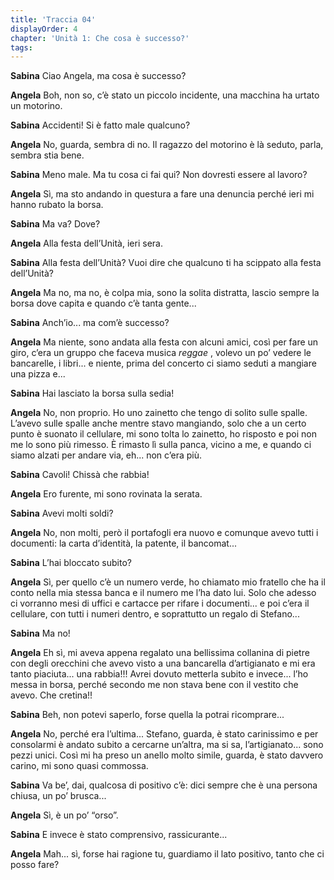 ```yaml
---
title: 'Traccia 04'
displayOrder: 4
chapter: 'Unità 1: Che cosa è successo?'
tags:
---
```


**Sabina** Ciao Angela, ma cosa è successo?

**Angela** Boh, non so, c’è stato un piccolo incidente, una macchina ha urtato un motorino.

**Sabina** Accidenti! Si è fatto male qualcuno?

**Angela** No, guarda, sembra di no. Il ragazzo del motorino è là seduto, parla, sembra stia bene.

**Sabina** Meno male. Ma tu cosa ci fai qui? Non dovresti essere al lavoro?

**Angela** Sì, ma sto andando in questura a fare una denuncia perché ieri mi hanno rubato la borsa.

**Sabina** Ma va? Dove?

**Angela** Alla festa dell’Unità, ieri sera.

**Sabina** Alla festa dell’Unità? Vuoi dire che qualcuno ti ha scippato alla festa dell’Unità?

**Angela** Ma no, ma no, è colpa mia, sono la solita distratta, lascio sempre la borsa dove capita e quando c’è tanta gente...

**Sabina** Anch’io... ma com’è successo?

**Angela** Ma niente, sono andata alla festa con alcuni amici, così per fare un giro, c’era un gruppo che faceva musica _reggae_ , volevo un po’ vedere le bancarelle, i libri... e niente, prima del concerto ci siamo seduti a mangiare una pizza e...

**Sabina** Hai lasciato la borsa sulla sedia!

**Angela** No, non proprio. Ho uno zainetto che tengo di solito sulle spalle. L’avevo sulle spalle anche mentre stavo mangiando, solo che a un certo punto è suonato il cellulare, mi sono tolta lo zainetto, ho risposto e poi non me lo sono più rimesso. È rimasto lì sulla panca, vicino a me, e quando ci siamo
alzati per andare via, eh... non c’era più.

**Sabina** Cavoli! Chissà che rabbia!

**Angela** Ero furente, mi sono rovinata la serata.

**Sabina** Avevi molti soldi?

**Angela** No, non molti, però il portafogli era nuovo e comunque avevo tutti i documenti: la carta d’identità, la patente, il bancomat...

**Sabina** L’hai bloccato subito?

**Angela** Sì, per quello c’è un numero verde, ho chiamato mio fratello che ha il conto nella mia stessa banca e il numero me l’ha dato lui. Solo che adesso ci vorranno mesi di uffici e cartacce per rifare i documenti... e poi c’era il cellulare, con tutti i numeri dentro, e soprattutto un regalo di Stefano...

**Sabina** Ma no!

**Angela** Eh sì, mi aveva appena regalato una bellissima collanina di pietre con degli orecchini che avevo visto a una bancarella d’artigianato e mi era tanto piaciuta... una rabbia!!! Avrei dovuto metterla subito e invece... l’ho messa in borsa, perché secondo me non stava bene con il vestito che avevo. Che
cretina!!

**Sabina** Beh, non potevi saperlo, forse quella la potrai ricomprare...

**Angela** No, perché era l’ultima... Stefano, guarda, è stato carinissimo e per consolarmi è andato subito a cercarne un’altra, ma si sa, l’artigianato... sono pezzi unici. Così mi ha preso un anello molto simile, guarda, è stato davvero carino, mi sono quasi commossa.

**Sabina** Va be’, dai, qualcosa di positivo c’è: dici sempre che è una persona chiusa, un po’ brusca...

**Angela** Sì, è un po’ “orso”.

**Sabina** E invece è stato comprensivo, rassicurante...

**Angela** Mah... sì, forse hai ragione tu, guardiamo il lato positivo, tanto che ci posso fare?
